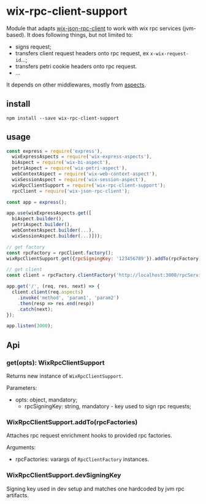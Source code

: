 # wix-rpc-client-support

Module that adapts [wix-json-rpc-client](../wix-json-rpc-client) to work with wix rpc services (jvm-based). It does following things, but not limited to:
 - signs request;
 - transfers client request headers onto rpc request, ex `x-wix-request-id`...;
 - transfers petri cookie headers onto rpc request.
 - ...
 
It depends on other middlewares, mostly from [aspects](../../aspects/).

## install

```
npm install --save wix-rpc-client-support
```

## usage

```js
const express = require('express'),
  wixExpressAspects = require('wix-express-aspects'),
  biAspect = require('wix-bi-aspect'),
  petriAspect = require('wix-petri-aspect'),
  webContextAspect = require('wix-web-context-aspect'),
  wixSessionAspect = require('wix-session-aspect'),
  wixRpcClientSupport = require('wix-rpc-client-support');
  rpcClient = require('wix-json-rpc-client');

const app = express();

app.use(wixExpressAspects.get([
  biAspect.builder(),
  petriAspect.builder(),
  webContextAspect.builder(...),
  wixSessionAspect.builder(...)]));

// get factory
const rpcFactory = rpcClient.factory();
wixRpcClientSupport.get({rpcSigningKey: '123456789'}).addTo(rpcFactory);

// get client
const client = rpcFactory.clientFactory('http://localhost:3000/rpcService');

app.get('/', (req, res, next) => {
  client.client(req.aspects)
    .invoke('method', 'param1', 'param2')
    .then(resp => res.end(resp))
    .catch(next);
});

app.listen(3000);
```

## Api
### get(opts): WixRpcClientSupport
Returns new instance of `WixRpcClientSupport`.

Parameters:
 - opts: object, mandatory;
   - rpcSigningKey: string, mandatory - key used to sign rpc requests;

### WixRpcClientSupport.addTo(rpcFactories)
Attaches rpc request enrichment hooks to provided rpc factories.

Arguments:
 - rpcFactories: varargs of `RpcClientFactory` instances.

### WixRpcClientSupport.devSigningKey
Signing key used in dev setup and matches one hardcoded by jvm rpc artifacts.
